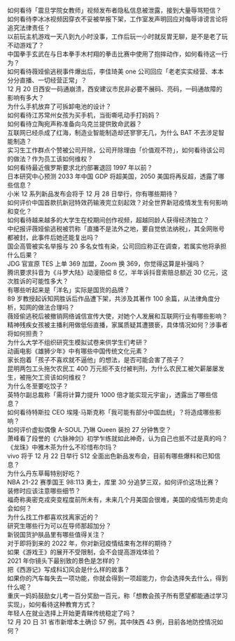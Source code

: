 如何看待「震旦学院女教师」视频发布者隐私信息被泄露，接到大量辱骂短信？  
如何看待李冰冰视频因穿衣不妥被举报下架，工作室发声明回应对侮辱诽谤言论将追究法律责任？  
以前玩主机游戏一天八到九小时没事，工作后玩一小时就反胃无聊，是不是老了玩不动游戏了？  
中国拳手玄武在与日本拳手木村翔的拳击比赛中使用了抱摔动作，如何看待这一行为？  
如何看待薇娅偷逃税事件爆出后，李佳琦美 one 公司回应「老老实实经营、本本分分直播、一切经营正常」？  
12 月 20 日西安一码通崩溃，西安建议市民非必要不展码、亮码，一码通故障的影响有多大？  
为什么手机放弃了可拆卸电池的设计？  
如何看待江苏常州女孩为买手机，当街嘶吼动手打妈妈？  
如何看待立陶宛声称准备向乌克兰提供致命武器？  
互联网已经杀成了红海，制造业智能制造却还寥寥无几，为什么 BAT 不去涉足智能制造？  
实习生工作群点个赞被公司开除，公司开除理由「价值观不符」，如何看待该公司的做法？作为员工该如何维权？  
如何看待最近俄罗斯要求北约部署退回 1997 年以前？  
日本研究中心预测 2033 年中国 GDP 将超美国，2050 美国将再反超，透露了哪些信息？  
小米 12 系列新品发布会将于 12 月 28 日举行，你有哪些期待？  
如何评价中国首款抗新冠特效药输液完立刻起效？对全世界新冠疫情发生有何影响和变化？  
如何看待越来越多的大学生在校期间创作视频，超越同龄人获得经济独立？  
中纪报评薇娅偷逃税被罚称「直播不是法外之地，要自觉依法纳税」，其全网账号都被封，此事件后她还能复出吗？  
国企高管被实名举报与 20 多名女性有染，公司回应称正在调查，若属实他将承担什么后果？  
JDG 官宣原 TES 上单 369 加盟，Zoom 换 369，你觉得这算是补强吗？  
腾讯要求抖音为《斗罗大陆》动漫赔偿 8 亿，半年诉抖音索赔总额近 30 亿元，这次胜诉的可能性多大？  
有哪些听起来是「洋名」实际是国货的品牌？  
89 岁教授起诉知网胜诉后作品遭下架，共涉及其著作 100 余篇，从法律角度分析，知网的做法合理吗？  
薇娅偷逃税后被撤销网络诚信宣传大使，对她个人发展和互联网行业有哪些影响？  
精神残疾女孩被主播利用做低俗直播，家属质疑其遭猥亵，具体情况如何？涉事者将如何担责？  
为什么大学不组织研究生模拟试卷来供学生们考研？  
动画电影《雄狮少年》中有哪些中国传统文化元素？  
家长抱着「孩子不喜欢就不逼他」的想法，是否可能会害了孩子？  
昆明两包工头拖欠农民工 400 万元拒不支付被判刑，为什么农民工被欠薪屡屡发生，被拖欠工资该如何维权？  
为什么冬至要吃饺子？  
英特尔副总裁称「需将计算力提升 1000 倍才能实现元宇宙」，透露出了哪些信息？  
如何看待特斯拉 CEO 埃隆·马斯克称「我可能有部分中国血统」？将造成哪些影响？  
如何评价虚拟偶像 A-SOUL 乃琳 Queen 装扮 27 分钟售空？  
萧峰看了段誉的《六脉神剑》初学乍练就如此神奇，认为自己也抵不过是真的吗？  
《龙珠》中雅木茶为什么不珍惜布尔玛？  
vivo 将于 12 月 22 日举行 S12 全面出色新品发布会，目前有哪些爆料和已知信息？  
为什么丹东草莓特别好吃？  
NBA 21-22 赛季国王 98:113 勇士，库里 30 分追梦三双，如何评价这场比赛？  
装修时应该注意哪些细节？  
福奇称奥密克戎突变程度前所未有，未来几个月美国会很难，美国的疫情形势走向会如何？  
为什么找工作都喜欢找离家近的？  
研究生哪些行为可以在导师那超加分？  
新锐国货护肤品里有哪些值得关注？  
对于即将到来的 2022 年，你对新冠疫情结束有怎样的期待？  
如果《游戏王》的展开不受限制，会不会提高游戏体验？  
2021 年你镜头下最别致的景色是怎样的？  
把《西游记》写成科幻风会是什么样的故事？  
如果你的汽车每失去一项功能，你就会得到一项超能力，你会选择失去什么，得到什么呢？  
重庆一妈妈鼓励女儿考一百分奖励一百元，称「想教会孩子所有愿望都能通过学习实现」，如何看待这种教育方式？  
年轻人在就业选择上开始更青睐传统稳定了吗？  
12 月 20 日 31 省市新增本土确诊 57 例，其中陕西 43 例，目前各地防控情况如何？  
